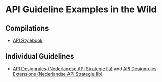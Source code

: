 # API Guideline Examples in the Wild

## Compilations

* [API Stylebook](http://apistylebook.com/design/guidelines/)


## Individual Guidelines

* [API Designrules (Nederlandse API Strategie IIa)](https://geonovum.github.io/API-Designrules/) and [API Designrules Extensions (Nederlandse API Strategie IIb)](https://geonovum.github.io/KP-APIs/API-strategie-extensies)
